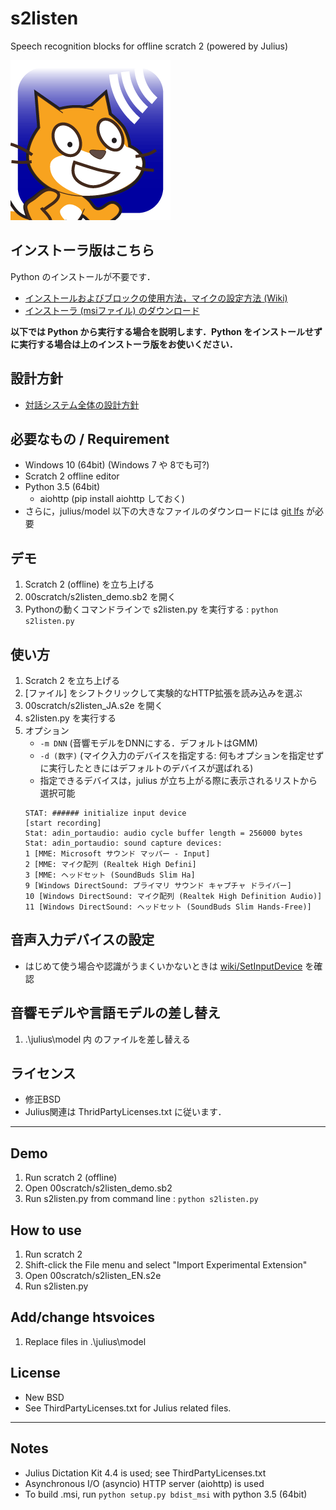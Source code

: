 # s2listen
Speech recognition blocks for offline scratch 2 (powered by Julius)

![s2listen](https://github.com/memakura/s2listen/blob/master/images/ScratchSpeechRecog.png)

## インストーラ版はこちら
Python のインストールが不要です．
- [インストールおよびブロックの使用方法，マイクの設定方法 (Wiki)](https://github.com/memakura/s2listen/wiki)
- [インストーラ (msiファイル) のダウンロード](https://github.com/memakura/s2listen/releases)

**以下では Python から実行する場合を説明します．Python をインストールせずに実行する場合は上のインストーラ版をお使いください．**

## 設計方針
- [対話システム全体の設計方針](https://memakura.github.io/dialogsystem)

## 必要なもの / Requirement
- Windows 10 (64bit) (Windows 7 や 8でも可?)
- Scratch 2 offline editor
- Python 3.5 (64bit)
    - aiohttp (pip install aiohttp しておく)
- さらに，julius/model 以下の大きなファイルのダウンロードには [git lfs](https://git-lfs.github.com/) が必要

## デモ
1. Scratch 2 (offline) を立ち上げる
1. 00scratch/s2listen_demo.sb2 を開く
1. Pythonの動くコマンドラインで s2listen.py を実行する : `python s2listen.py`

## 使い方
1. Scratch 2 を立ち上げる
1. [ファイル] をシフトクリックして実験的なHTTP拡張を読み込みを選ぶ
1. 00scratch/s2listen_JA.s2e を開く
1. s2listen.py を実行する
1. オプション
    - `-m DNN` (音響モデルをDNNにする．デフォルトはGMM)
    - `-d (数字)` (マイク入力のデバイスを指定する: 何もオプションを指定せずに実行したときにはデフォルトのデバイスが選ばれる)
    - 指定できるデバイスは，julius が立ち上がる際に表示されるリストから選択可能
    ```
    STAT: ###### initialize input device
    [start recording]
    Stat: adin_portaudio: audio cycle buffer length = 256000 bytes
    Stat: adin_portaudio: sound capture devices:
    1 [MME: Microsoft サウンド マッパー - Input]
    2 [MME: マイク配列 (Realtek High Defini]
    3 [MME: ヘッドセット (SoundBuds Slim Ha]
    9 [Windows DirectSound: プライマリ サウンド キャプチャ ドライバー]
    10 [Windows DirectSound: マイク配列 (Realtek High Definition Audio)]
    11 [Windows DirectSound: ヘッドセット (SoundBuds Slim Hands-Free)]
    ```

## 音声入力デバイスの設定
- はじめて使う場合や認識がうまくいかないときは [wiki/SetInputDevice](https://github.com/memakura/s2listen/wiki/SetInputDevice) を確認

## 音響モデルや言語モデルの差し替え
1. .\julius\model 内 のファイルを差し替える

## ライセンス
- 修正BSD
- Julius関連は ThridPartyLicenses.txt に従います．

----

## Demo
1. Run scratch 2 (offline)
1. Open 00scratch/s2listen_demo.sb2
1. Run s2listen.py from command line : `python s2listen.py`

## How to use
1. Run scratch 2
1. Shift-click the File menu and select "Import Experimental Extension"
1. Open 00scratch/s2listen_EN.s2e
1. Run s2listen.py

## Add/change htsvoices
1. Replace files in .\julius\model

## License
- New BSD
- See ThirdPartyLicenses.txt for Julius related files.

----
## Notes
- Julius Dictation Kit 4.4 is used; see ThirdPartyLicenses.txt
- Asynchronous I/O (asyncio) HTTP server (aiohttp) is used
- To build .msi, run `python setup.py bdist_msi` with python 3.5 (64bit)

